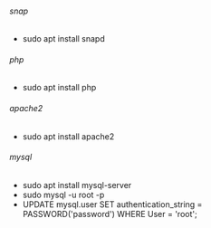 ###### snap
- sudo apt install snapd
###### php
- sudo apt install php
###### apache2
- sudo apt install apache2
###### mysql
- sudo apt install mysql-server
- sudo mysql -u root -p
- UPDATE mysql.user SET authentication_string = PASSWORD('password') WHERE User = 'root';
